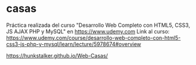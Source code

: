 # casas

Práctica realizada del curso "Desarrollo Web Completo con HTML5, CSS3, JS AJAX PHP y MySQL" en https://www.udemy.com
Link al curso: https://www.udemy.com/course/desarrollo-web-completo-con-html5-css3-js-php-y-mysql/learn/lecture/5978674#overview

https://hunkstalker.github.io/Web-Casas/

